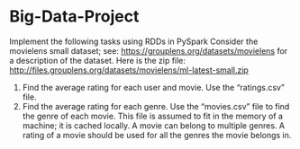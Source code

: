 # Big-Data-Project
Implement the following tasks using RDDs in PySpark
Consider the movielens small dataset; see: https://grouplens.org/datasets/movielens for a description
of the dataset.
Here is the zip file: http://files.grouplens.org/datasets/movielens/ml-latest-small.zip
1. Find the average rating for each user and movie.
Use the “ratings.csv” file.
2. Find the average rating for each genre.
Use the “movies.csv” file to find the genre of each movie.
This file is assumed to fit in the memory of a machine; it is cached locally.
A movie can belong to multiple genres.
A rating of a movie should be used for all the genres the movie belongs in. 
